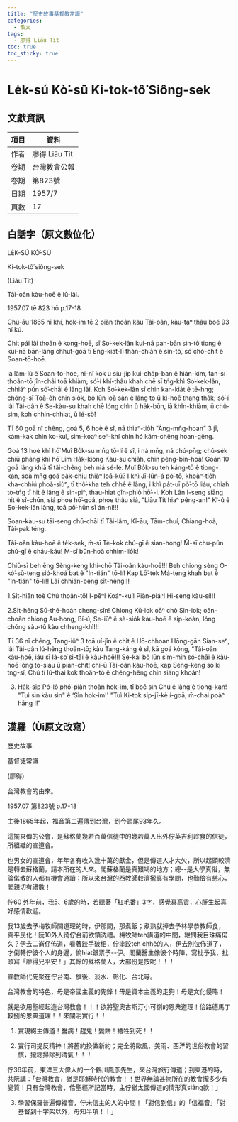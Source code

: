 ```yaml
---
title: "歷史故事基督教常識"
categories:
  - 散文
tags:
  - 廖得 Liāu Tit
toc: true
toc_sticky: true
---
```


# Le̍k-sú Kò͘-sū Ki-tok-tô͘ Siông-sek

## 文獻資訊

| 項目 | 資料 |
|---|---|
| 作者 | 廖得 Liāu Tit |
| 卷期 | 台灣教會公報 |
| 卷期 | 第823號 |
| 日期 | 1957/7 |
| 頁數 | 17 |

## 白話字（原文數位化）

LE̍K-SÚ KÒ͘-SŪ

Ki-tok-tô͘ siông-sek

(Liāu Tit)

Tâi-oân kàu-hoē ê Iû-lâi.

1957.07 tē 823 hō p.17-18

Chú-āu 1865 nî khí, hok-im tē 2 piàn thoân kàu Tâi-oân, kàu-taⁿ thâu boé 93 nî kú.

Chit pái lâi thoân ê kong-hoē, sī So͘-kek-lân kuí-nā pah-bān sìn-tô͘ tiong ê kuí-nā bān-lâng chhut-goā tī Eng-kiat-lī thàn-chia̍h ê sìn-tô͘, só͘ chó͘-chit ê Soan-tō-hoē.

iā lâm-lú ê Soan-tō-hoē, nî-nî kok ū siu-ji̍p kuí-cha̍p-bān ê hiàn-kim, tān-sī thoân-tō jîn-châi toā khiàm; só͘-í khí-thâu khah chē sī tńg-khì So͘-kek-lân, chhiáⁿ pún só͘-chāi ê lâng lâi. Koh So͘-kek-lân sī chin kan-kia̍t ê tē-hng; chóng-sī Toā-o̍h chin sio̍k, bô lūn loā sàn ê lâng to ū ki-hoē thang tha̍k; só͘-í lâi Tâi-oân ê Se-kàu-su khah chē lóng chìn ū ha̍k-būn, iā khîn-khiām, ū chû-sim, koh chhin-chhiat, ū lé-sò͘!

Tī 60 goā nî chêng, goá 5, 6 hoè ê sî, nā thiaⁿ-tio̍h "Âng-mn̂g-hoan" 3 jī, kám-kak chin ko-kuì, sim-koaⁿ seⁿ-khí chin hó kám-chêng hoan-gêng.

Goá 13 hoè khì hō͘ Muî Bo̍k-su mn̄g tō-lí ê sî, i ná mn̄g, ná chú-pn̄g; chú-se̍k chiū phâng khì hō͘ Lîm Ha̍k-kiong Kàu-su chia̍h, chin pêng-bîn-hoà! Goán 10 goā lâng khiā tī tâi-chêng beh niá sé-lé. Muî Bo̍k-su teh káng-tō ê tiong-kan, soà mn̄g goá ba̍k-chiu thiàⁿ loā-kú? I khì Jī-lūn-á pò͘-tō, khoàⁿ-tio̍h kha-chhiú phoà-siùⁿ, tī thô͘-kha teh chhê ê lâng, i khì pa̍t-uī pò͘-tō liáu, chiah tò-tńg tī hit ê lâng ê sin-piⁿ, thau-hiat gîn-phiò hō͘--i. Koh Lân I-seng siāng hit ê sî-chūn, siá phoe hō͘-goá, phoe thâu siá, "Liāu Tit hiaⁿ pêng-an!" Kî-û ê So͘-kek-lân lâng, toā pō͘-hūn sī án-ni!!!

Soan-kàu-su tāi-seng chū-chāi tī Tâi-lâm, Kî-āu, Tām-chuí, Chiang-hoà, Tâi-pak téng.

Tâi-oân kàu-hoē ê te̍k-sek, m̄-sī Tè-kok chú-gī ê sian-hong! M̄-sī chu-pún chú-gī ê cháu-káu! M̄-sī bûn-hoà chhim-lio̍k!

Chiū-sī beh ēng Sèng-keng khí-chō Tâi-oân kàu-hoē!!! Beh chiong sèng Ò-kó͘-sū-teng sió-khoá bat ê "In-tián" tō-lí! Kap Lō͘-tek Má-teng khah bat ê "In-tián" tō-lí!! Lâi chhián-bêng si̍t-hêng!!!

1.Si̍t-hiān toè Chú thoân-tō! I-pēⁿ! Koáⁿ-kuí! Piàn-piáⁿ! Hi-seng kàu-sí!!!

2.Si̍t-hêng Sū-thê-hoán cheng-sîn! Chiong Kū-iok oāⁿ chò Sin-iok; oân-choân chiong Au-hong, Bí-ú, Se-iûⁿ ê sè-sio̍k kàu-hoē ê si̍p-koàn, lóng chóng sàu-tû kàu chheng-khì!!!

Tī 36 nî chêng, Tang-iûⁿ 3 toā uí-jîn ê chi̍t ê Hō-chhoan Hōng-gān Sian-seⁿ, lâi Tâi-oân lú-hêng thoân-tō; kàu Tang-káng ê sî, kā goá kóng, "Tâi-oân kàu-hoē, iáu sī Iâ-so͘ sî-tāi ê kàu-hoē!!! Sè-kài bô lūn sím-mi̍h só͘-chāi ê kàu-hoē lóng to-siáu ū piàn-chit! chí-ū Tâi-oân kàu-hoē, kap Sèng-keng só͘ kì tng-sî, Chú tī Iû-thài kok thoân-tō ê chêng-hêng chin siāng khoán!

3. Ha̍k-si̍p Pó-lô phó͘-piàn thoân hok-im, tī boē sìn Chú ê lâng ê tiong-kan! "Tuì sìn kàu sìn" ê ‘Sìn hok-im!' "Tuì Ki-tok si̍p-jī-kè í-goā, m̄-chai poàⁿ hāng !!"

## 漢羅（Ùi原文改寫）

歷史故事

基督徒常識

(廖得)

台灣教會的由來。

1957.07 第823號 p.17-18

主後1865年起，福音第二遍傳到台灣，到今頭尾93年久。

這擺來傳的公會，是蘇格蘭幾若百萬信徒中的幾若萬人出外佇英吉利趁食的信徒，所組織的宣道會。

也男女的宣道會，年年各有收入幾十萬的獻金，但是傳道人才大欠，所以起頭較濟是轉去蘇格蘭，請本所在的人來。閣蘇格蘭是真艱竭的地方；總--是大學真俗，無論偌散的人都有機會通讀；所以來台灣的西教師較濟攏真有學問，也勤儉有慈心，閣親切有禮數！

佇60 外年前，我5、6歲的時，若聽著「紅毛番」3字，感覺真高貴，心肝生起真好感情歡迎。

我13歲去予梅牧師問道理的時，伊那問，那煮飯；煮熟就捧去予林學恭教師食，真平民化！阮10外人徛佇台前欲領洗禮。梅牧師teh講道的中間，紲問我目珠痛偌久？伊去二崙仔佈道，看著跤手破相，佇塗跤teh chhê的人，伊去別位佈道了，才倒轉佇彼个人的身邊，偷hiat銀票予--伊。閣蘭醫生像彼个時陣，寫批予我，批頭寫「廖得兄平安！」其餘的蘇格蘭人，大部份是按呢！！！

宣教師代先聚在佇台南、旗後、淡水、彰化、台北等。

台灣教會的特色，毋是帝國主義的先鋒！毋是資本主義的走狗！毋是文化侵略！

就是欲用聖經起造台灣教會！！！欲將聖奧古斯汀小可捌的恩典道理！佮路德馬丁較捌的恩典道理！！來闡明實行！！

1. 實現綴主傳道！醫病！趕鬼！變餅！犧牲到死！！

2. 實行司提反精神！將舊約換做新約；完全將歐風、美雨、西洋的世俗教會的習慣，攏總掃除到清氣！！！

佇36年前，東洋三大偉人的一个鶴川鳳彥先生，來台灣旅行傳道；到東港的時，共阮講：「台灣教會，猶是耶穌時代的教會！！世界無論甚物所在的教會攏多少有變質！只有台灣教會，佮聖經所記當時，主佇猶太國傳道的情形真siāng款！」

3. 學習保羅普遍傳福音，佇未信主的人的中間！「對信到信」的「信福音」「對基督到十字架以外，毋知半項！！」
